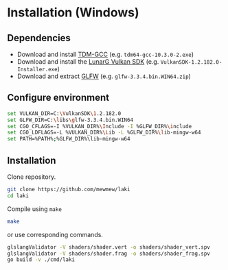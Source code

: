 # Installation (Windows)

## Dependencies

* Download and install [TDM-GCC](https://jmeubank.github.io/tdm-gcc/) (e.g. `tdm64-gcc-10.3.0-2.exe`)
* Download and install the [LunarG Vulkan SDK](https://vulkan.lunarg.com/) (e.g. `VulkanSDK-1.2.182.0-Installer.exe`)
* Download and extract [GLFW](https://www.glfw.org/download) (e.g. `glfw-3.3.4.bin.WIN64.zip`)

## Configure environment

```bash
set VULKAN_DIR=C:\VulkanSDK\1.2.182.0
set GLFW_DIR=C:\libs\glfw-3.3.4.bin.WIN64
set CGO_CFLAGS=-I %VULKAN_DIR%\Include -I %GLFW_DIR%\include
set CGO_LDFLAGS=-L %VULKAN_DIR%\Lib -L %GLFW_DIR%\lib-mingw-w64
set PATH=%PATH%;%GLFW_DIR%\lib-mingw-w64
```

## Installation

Clone repository.
```bash
git clone https://github.com/mewmew/laki
cd laki
```

Compile using `make`
```bash
make
```

or use corresponding commands.
```bash
glslangValidator -V shaders/shader.vert -o shaders/shader_vert.spv
glslangValidator -V shaders/shader.frag -o shaders/shader_frag.spv
go build -v ./cmd/laki
```
